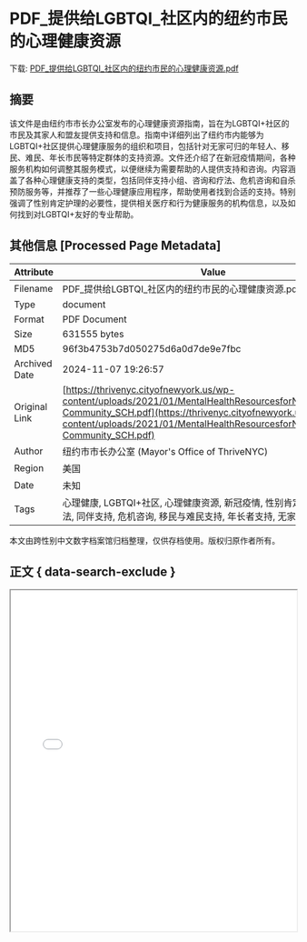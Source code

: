 # PDF_提供给LGBTQI_社区内的纽约市民的心理健康资源

<!-- tcd_download_link -->
下载: <a href="../PDF_提供给LGBTQI_社区内的纽约市民的心理健康资源.pdf" download>PDF_提供给LGBTQI_社区内的纽约市民的心理健康资源.pdf</a>
<!-- tcd_download_link_end -->

## 摘要

<!-- tcd_abstract -->
该文件是由纽约市市长办公室发布的心理健康资源指南，旨在为LGBTQI+社区的市民及其家人和盟友提供支持和信息。指南中详细列出了纽约市内能够为LGBTQI+社区提供心理健康服务的组织和项目，包括针对无家可归的年轻人、移民、难民、年长市民等特定群体的支持资源。文件还介绍了在新冠疫情期间，各种服务机构如何调整其服务模式，以便继续为需要帮助的人提供支持和咨询。内容涵盖了各种心理健康支持的类型，包括同伴支持小组、咨询和疗法、危机咨询和自杀预防服务等，并推荐了一些心理健康应用程序，帮助使用者找到合适的支持。特别强调了性别肯定护理的必要性，提供相关医疗和行为健康服务的机构信息，以及如何找到对LGBTQI+友好的专业帮助。

<!-- tcd_abstract_end -->

## 其他信息 [Processed Page Metadata]

| Attribute       | Value                                  |
|-----------------|----------------------------------------|
| Filename        | PDF_提供给LGBTQI_社区内的纽约市民的心理健康资源.pdf                             |
| Type            | document                                 |
| Format          | PDF Document                               |
| Size            | 631555 bytes                           |
| MD5             | 96f3b4753b7d050275d6a0d7de9e7fbc                                  |
| Archived Date   | 2024-11-07 19:26:57                             |
| Original Link   | [https://thrivenyc.cityofnewyork.us/wp-content/uploads/2021/01/MentalHealthResourcesforNYintheLGBTQI-Community_SCH.pdf](https://thrivenyc.cityofnewyork.us/wp-content/uploads/2021/01/MentalHealthResourcesforNYintheLGBTQI-Community_SCH.pdf)                         |
| Author          | 纽约市市长办公室 (Mayor's Office of ThriveNYC)                               |
| Region          | 美国                               |
| Date            | 未知                                 |
| Tags            | 心理健康, LGBTQI+社区, 心理健康资源, 新冠疫情, 性别肯定护理, 咨询与疗法, 同伴支持, 危机咨询, 移民与难民支持, 年长者支持, 无家可归者支持                                 |

本文由跨性别中文数字档案馆归档整理，仅供存档使用。版权归原作者所有。


## 正文 { data-search-exclude }

<!-- tcd_main_text -->
<iframe src="../PDF_提供给LGBTQI_社区内的纽约市民的心理健康资源.pdf" width="100%" height="600px">
    <p>无法显示PDF，请下载查看。</p>
</iframe>
<!-- tcd_main_text_end -->

